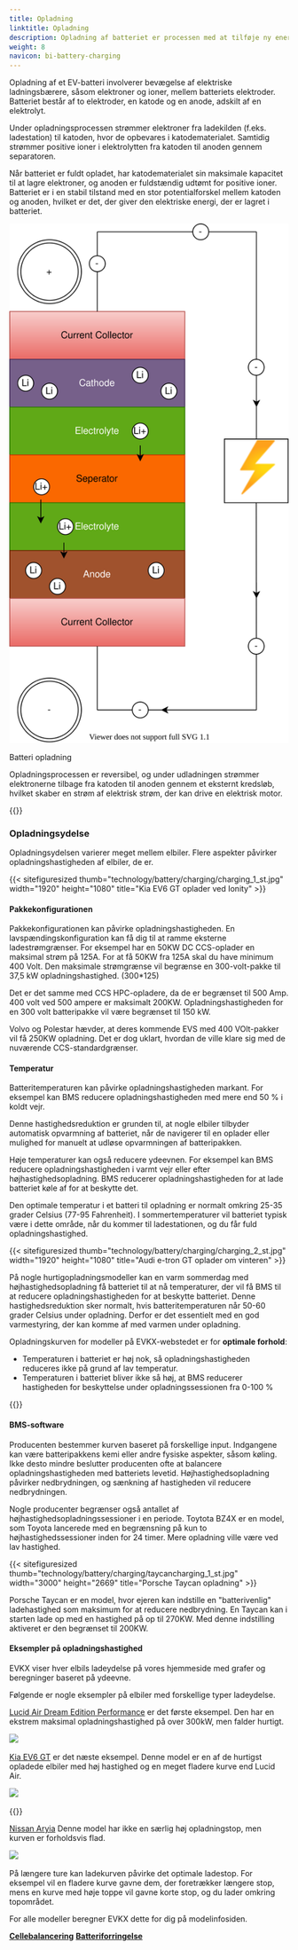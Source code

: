 ```yaml
---
title: Opladning
linktitle: Opladning
description: Opladning af batteriet er processen med at tilføje ny energi til batteriet.
weight: 8
navicon: bi-battery-charging
---
```

<!-- markdownlint-disable MD033 -->
Opladning af et EV-batteri involverer bevægelse af elektriske ladningsbærere, såsom elektroner og ioner, mellem batteriets elektroder. Batteriet består af to elektroder, en katode og en anode, adskilt af en elektrolyt.

Under opladningsprocessen strømmer elektroner fra ladekilden (f.eks. ladestation) til katoden, hvor de opbevares i katodematerialet. Samtidig strømmer positive ioner i elektrolytten fra katoden til anoden gennem separatoren.

Når batteriet er fuldt opladet, har katodematerialet sin maksimale kapacitet til at lagre elektroner, og anoden er fuldstændig udtømt for positive ioner. Batteriet er i en stabil tilstand med en stor potentialforskel mellem katoden og anoden, hvilket er det, der giver den elektriske energi, der er lagret i batteriet.

<figur>
<img src="batteryconceptcharging.drawio.svg" class="img-fluid mx-auto d-block">
<figcaption>
          <p class="lead text-center fw-semibold">
              Batteri opladning
          </p>
      </figcaption>
</figur>



Opladningsprocessen er reversibel, og under udladningen strømmer elektronerne tilbage fra katoden til anoden gennem et eksternt kredsløb, hvilket skaber en strøm af elektrisk strøm, der kan drive en elektrisk motor.

{{<evkxdisplayaddarticle />}}

### Opladningsydelse

Opladningsydelsen varierer meget mellem elbiler. Flere aspekter påvirker opladningshastigheden af ​​elbiler, de er.

{{< sitefiguresized thumb="technology/battery/charging/charging_1_st.jpg" width="1920" height="1080" title="Kia EV6 GT oplader ved Ionity" >}}

#### Pakkekonfigurationen

Pakkekonfigurationen kan påvirke opladningshastigheden. En lavspændingskonfiguration kan få dig til at ramme eksterne ladestrømgrænser. For eksempel har en 50KW DC CCS-oplader en maksimal strøm på 125A. For at få 50KW fra 125A skal du have minimum 400 Volt. Den maksimale strømgrænse vil begrænse en 300-volt-pakke til 37,5 kW opladningshastighed. (300*125)

Det er det samme med CCS HPC-opladere, da de er begrænset til 500 Amp. 400 volt ved 500 ampere er maksimalt 200KW. Opladningshastigheden for en 300 volt batteripakke vil være begrænset til 150 kW.

Volvo og Polestar hævder, at deres kommende EVS med 400 VOlt-pakker vil få 250KW opladning. Det er dog uklart, hvordan de ville klare sig med de nuværende CCS-standardgrænser.
#### Temperatur

Batteritemperaturen kan påvirke opladningshastigheden markant. For eksempel kan BMS reducere opladningshastigheden med mere end 50 % i koldt vejr.

Denne hastighedsreduktion er grunden til, at nogle elbiler tilbyder automatisk opvarmning af batteriet, når de navigerer til en oplader eller mulighed for manuelt at udløse opvarmningen af ​​batteripakken.

Høje temperaturer kan også reducere ydeevnen. For eksempel kan BMS reducere opladningshastigheden i varmt vejr eller efter højhastighedsopladning. BMS reducerer opladningshastigheden for at lade batteriet køle af for at beskytte det.

Den optimale temperatur i et batteri til opladning er normalt omkring 25-35 grader Celsius (77-95 Fahrenheit). I sommertemperaturer vil batteriet typisk være i dette område, når du kommer til ladestationen, og du får fuld opladningshastighed.

{{< sitefiguresized thumb="technology/battery/charging/charging_2_st.jpg" width="1920" height="1080" title="Audi e-tron GT oplader om vinteren" >}}

På nogle hurtigopladningsmodeller kan en varm sommerdag med højhastighedsopladning få batteriet til at nå temperaturer, der vil få BMS til at reducere opladningshastigheden for at beskytte batteriet. Denne hastighedsreduktion sker normalt, hvis batteritemperaturen når 50-60 grader Celsius under opladning. Derfor er det essentielt med en god varmestyring, der kan komme af med varmen under opladning.

Opladningskurven for modeller på EVKX-webstedet er for <b>optimale forhold</b>:

- Temperaturen i batteriet er høj nok, så opladningshastigheden reduceres ikke på grund af lav temperatur.
- Temperaturen i batteriet bliver ikke så høj, at BMS reducerer hastigheden for beskyttelse under opladningssessionen fra 0-100 %

{{<evkxdisplayaddarticle />}}

#### BMS-software

Producenten bestemmer kurven baseret på forskellige input. Indgangene kan være batteripakkens kemi eller andre fysiske aspekter, såsom køling. Ikke desto mindre beslutter producenten ofte at balancere opladningshastigheden med batteriets levetid. Højhastighedsopladning påvirker nedbrydningen, og sænkning af hastigheden vil reducere nedbrydningen.

Nogle producenter begrænser også antallet af højhastighedsopladningssessioner i en periode. Toytota BZ4X er en model, som Toyota lancerede med en begrænsning på kun to højhastighedssessioner inden for 24 timer. Mere opladning ville være ved lav hastighed.

{{< sitefiguresized thumb="technology/battery/charging/taycancharging_1_st.jpg" width="3000" height="2669" title="Porsche Taycan opladning" >}}

Porsche Taycan er en model, hvor ejeren kan indstille en "batterivenlig" ladehastighed som maksimum for at reducere nedbrydning. En Taycan kan i starten lade op med en hastighed på op til 270KW. Med denne indstilling aktiveret er den begrænset til 200KW.

#### Eksempler på opladningshastighed

EVKX viser hver elbils ladeydelse på vores hjemmeside med grafer og beregninger baseret på ydeevne.

Følgende er nogle eksempler på elbiler med forskellige typer ladeydelse.

[Lucid Air Dream Edition Performance](/models/lucid/air/air_dream_edition_performance/chargingcurve/) er det første eksempel. Den har en ekstrem maksimal opladningshastighed på over 300kW, men falder hurtigt.

<img src="/images/models/lucid/air/air_dream_edition_performance/chargingcurve.svg" class="img-fluid">

[Kia EV6 GT](/models/kia/ev6/ev6_gt/chargingcurve/) er det næste eksempel. Denne model er en af ​​de hurtigst opladede elbiler med høj hastighed og en meget fladere kurve end Lucid Air.

<img src="/images/models/kia/ev6/ev6_gt/chargingcurve.svg" class="img-fluid">

{{<evkxdisplayaddarticle />}}

[Nissan Aryia](/models/nissan/ariya/ariya_87kwh_e-4orce/chargingcurve/) Denne model har ikke en særlig høj opladningstop, men kurven er forholdsvis flad.

<img src="/images/models/nissan/ariya/ariya_87kwh_e-4orce/chargingcurve.svg" class="img-fluid">

På længere ture kan ladekurven påvirke det optimale ladestop. For eksempel vil en fladere kurve gavne dem, der foretrækker længere stop, mens en kurve med høje toppe vil gavne korte stop, og du lader omkring topområdet.

For alle modeller beregner EVKX dette for dig på modelinfosiden.

<div class="mt-3 mb-3">
     <a href="../cellbalancing/" class="text-decoration-none text-black"><strong><i class="bi-arrow-left"></i> Cellebalancering</strong></a>
     <a href="../degredation/" class="text-decoration-none text-black float-end"><strong>Batteriforringelse <i class="bi-arrow-right"></i></strong></a>
</div>